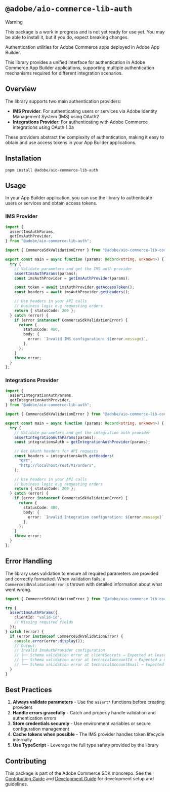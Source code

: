 # `@adobe/aio-commerce-lib-auth`

> [!WARNING]
> This package is a work in progress and is not yet ready for use yet. You may be able to install it, but if you do, expect breaking changes.

Authentication utilities for Adobe Commerce apps deployed in Adobe App Builder.

This library provides a unified interface for authentication in Adobe Commerce App Builder applications, supporting multiple authentication mechanisms required for different integration scenarios.

## Overview

The library supports two main authentication providers:

- **IMS Provider**: For authenticating users or services via Adobe Identity Management System (IMS) using OAuth2
- **Integrations Provider**: For authenticating with Adobe Commerce integrations using OAuth 1.0a

These providers abstract the complexity of authentication, making it easy to obtain and use access tokens in your App Builder applications.

## Installation

```shell
pnpm install @adobe/aio-commerce-lib-auth
```

## Usage

In your App Builder application, you can use the library to authenticate users or services and obtain access tokens.

### IMS Provider

```typescript
import {
  assertImsAuthParams,
  getImsAuthProvider,
} from "@adobe/aio-commerce-lib-auth";

import { CommerceSdkValidationError } from "@adobe/aio-commerce-lib-core";

export const main = async function (params: Record<string, unknown>) {
  try {
    // Validate parameters and get the IMS auth provider
    assertImsAuthParams(params);
    const imsAuthProvider = getImsAuthProvider(params);

    const token = await imsAuthProvider.getAccessToken();
    const headers = await imsAuthProvider.getHeaders();

    // Use headers in your API calls
    // business logic e.g requesting orders
    return { statusCode: 200 };
  } catch (error) {
    if (error instanceof CommerceSdkValidationError) {
      return {
        statusCode: 400,
        body: {
          error: `Invalid IMS configuration: ${error.message}`,
        },
      };
    }
    throw error;
  }
};
```

### Integrations Provider

```typescript
import {
  assertIntegrationAuthParams,
  getIntegrationAuthProvider,
} from "@adobe/aio-commerce-lib-auth";

import { CommerceSdkValidationError } from "@adobe/aio-commerce-lib-core";

export const main = async function (params: Record<string, unknown>) {
  try {
    // Validate parameters and get the integration auth provider
    assertIntegrationAuthParams(params);
    const integrationsAuth = getIntegrationAuthProvider(params);

    // Get OAuth headers for API requests
    const headers = integrationsAuth.getHeaders(
      "GET",
      "http://localhost/rest/V1/orders",
    );

    // Use headers in your API calls
    // business logic e.g requesting orders
    return { statusCode: 200 };
  } catch (error) {
    if (error instanceof CommerceSdkValidationError) {
      return {
        statusCode: 400,
        body: {
          error: `Invalid Integration configuration: ${error.message}`,
        },
      };
    }
    throw error;
  }
};
```

## Error Handling

The library uses validation to ensure all required parameters are provided and correctly formatted. When validation fails, a `CommerceSdkValidationError` is thrown with detailed information about what went wrong.

```typescript
import { CommerceSdkValidationError } from "@adobe/aio-commerce-lib-core/error";

try {
  assertImsAuthParams({
    clientId: "valid-id",
    // Missing required fields
  });
} catch (error) {
  if (error instanceof CommerceSdkValidationError) {
    console.error(error.display());
    // Output:
    // Invalid ImsAuthProvider configuration
    // ├── Schema validation error at clientSecrets → Expected at least one client secret for IMS auth
    // ├── Schema validation error at technicalAccountId → Expected a non-empty string value for the IMS auth parameter technicalAccountId
    // └── Schema validation error at technicalAccountEmail → Expected a valid email format for technicalAccountEmail
  }
}
```

## Best Practices

1. **Always validate parameters** - Use the `assert*` functions before creating providers
2. **Handle errors gracefully** - Catch and properly handle validation and authentication errors
3. **Store credentials securely** - Use environment variables or secure configuration management
4. **Cache tokens when possible** - The IMS provider handles token lifecycle internally
5. **Use TypeScript** - Leverage the full type safety provided by the library

## Contributing

This package is part of the Adobe Commerce SDK monorepo. See the [Contributing Guide](https://github.com/adobe/aio-commerce-sdk/blob/main/.github/CONTRIBUTING.md) and [Development Guide](https://github.com/adobe/aio-commerce-sdk/blob/main/.github/DEVELOPMENT.md) for development setup and guidelines.
